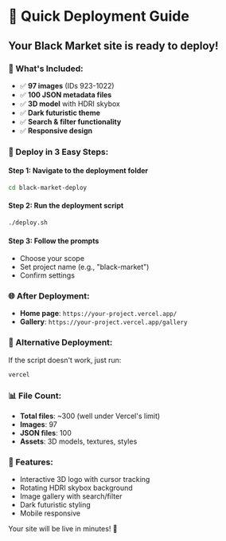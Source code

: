 # 🚀 Quick Deployment Guide

## Your Black Market site is ready to deploy!

### 📁 What's Included:
- ✅ **97 images** (IDs 923-1022)
- ✅ **100 JSON metadata files**
- ✅ **3D model** with HDRI skybox
- ✅ **Dark futuristic theme**
- ✅ **Search & filter functionality**
- ✅ **Responsive design**

### 🎯 Deploy in 3 Easy Steps:

#### Step 1: Navigate to the deployment folder
```bash
cd black-market-deploy
```

#### Step 2: Run the deployment script
```bash
./deploy.sh
```

#### Step 3: Follow the prompts
- Choose your scope
- Set project name (e.g., "black-market")
- Confirm settings

### 🌐 After Deployment:
- **Home page**: `https://your-project.vercel.app/`
- **Gallery**: `https://your-project.vercel.app/gallery`

### 🔧 Alternative Deployment:
If the script doesn't work, just run:
```bash
vercel
```

### 📊 File Count:
- **Total files**: ~300 (well under Vercel's limit)
- **Images**: 97
- **JSON files**: 100
- **Assets**: 3D models, textures, styles

### 🎨 Features:
- Interactive 3D logo with cursor tracking
- Rotating HDRI skybox background
- Image gallery with search/filter
- Dark futuristic styling
- Mobile responsive

Your site will be live in minutes! 🎉 